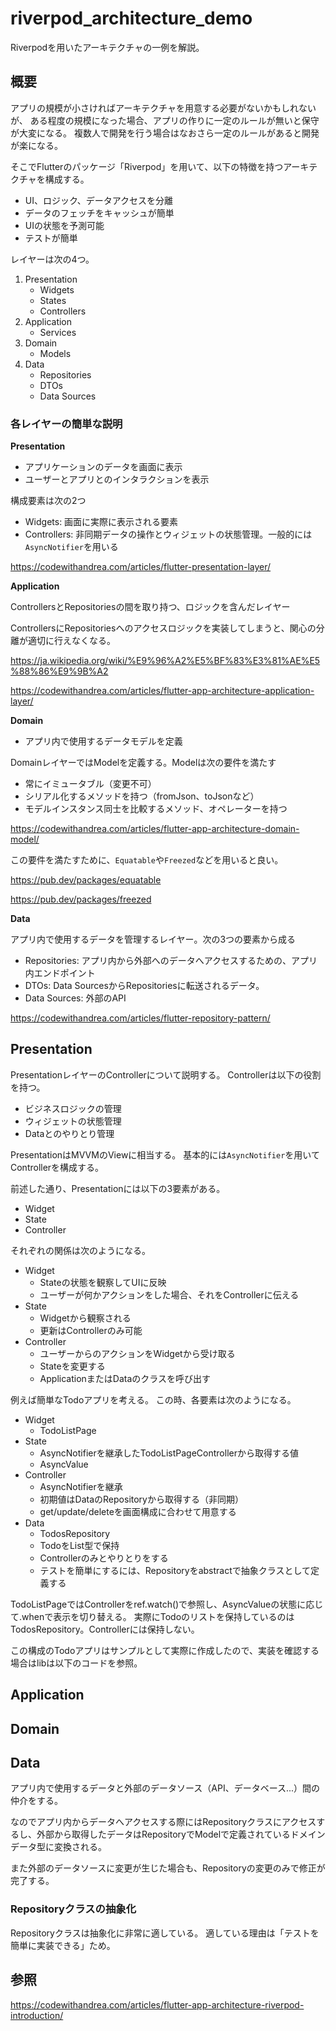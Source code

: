 # riverpod_architecture_demo

Riverpodを用いたアーキテクチャの一例を解説。

## 概要

アプリの規模が小さければアーキテクチャを用意する必要がないかもしれないが、
ある程度の規模になった場合、アプリの作りに一定のルールが無いと保守が大変になる。
複数人で開発を行う場合はなおさら一定のルールがあると開発が楽になる。

そこでFlutterのパッケージ「Riverpod」を用いて、以下の特徴を持つアーキテクチャを構成する。

- UI、ロジック、データアクセスを分離
- データのフェッチをキャッシュが簡単
- UIの状態を予測可能
- テストが簡単

レイヤーは次の4つ。

1. Presentation
   - Widgets
   - States
   - Controllers
2. Application
   - Services
3. Domain
   - Models 
4. Data
   - Repositories
   - DTOs
   - Data Sources

### 各レイヤーの簡単な説明

**Presentation**

- アプリケーションのデータを画面に表示
- ユーザーとアプリとのインタラクションを表示

構成要素は次の2つ

- Widgets: 画面に実際に表示される要素
- Controllers: 非同期データの操作とウィジェットの状態管理。一般的には`AsyncNotifier`を用いる

https://codewithandrea.com/articles/flutter-presentation-layer/

**Application**

ControllersとRepositoriesの間を取り持つ、ロジックを含んだレイヤー

ControllersにRepositoriesへのアクセスロジックを実装してしまうと、関心の分離が適切に行えなくなる。

https://ja.wikipedia.org/wiki/%E9%96%A2%E5%BF%83%E3%81%AE%E5%88%86%E9%9B%A2

https://codewithandrea.com/articles/flutter-app-architecture-application-layer/


**Domain**

- アプリ内で使用するデータモデルを定義

DomainレイヤーではModelを定義する。Modelは次の要件を満たす

- 常にイミュータブル（変更不可）
- シリアル化するメソッドを持つ（fromJson、toJsonなど）
- モデルインスタンス同士を比較するメソッド、オペレーターを持つ

https://codewithandrea.com/articles/flutter-app-architecture-domain-model/

この要件を満たすために、`Equatable`や`Freezed`などを用いると良い。

https://pub.dev/packages/equatable

https://pub.dev/packages/freezed

**Data**

アプリ内で使用するデータを管理するレイヤー。次の3つの要素から成る

- Repositories: アプリ内から外部へのデータへアクセスするための、アプリ内エンドポイント
- DTOs: Data SourcesからRepositoriesに転送されるデータ。
- Data Sources: 外部のAPI

https://codewithandrea.com/articles/flutter-repository-pattern/

## Presentation

PresentationレイヤーのControllerについて説明する。
Controllerは以下の役割を持つ。

- ビジネスロジックの管理
- ウィジェットの状態管理
- Dataとのやりとり管理

PresentationはMVVMのViewに相当する。
基本的には`AsyncNotifier`を用いてControllerを構成する。

前述した通り、Presentationには以下の3要素がある。

- Widget
- State
- Controller

それぞれの関係は次のようになる。

- Widget
  - Stateの状態を観察してUIに反映
  - ユーザーが何かアクションをした場合、それをControllerに伝える
- State
  - Widgetから観察される
  - 更新はControllerのみ可能
- Controller
  - ユーザーからのアクションをWidgetから受け取る
  - Stateを変更する
  - ApplicationまたはDataのクラスを呼び出す

例えば簡単なTodoアプリを考える。
この時、各要素は次のようになる。

- Widget
  - TodoListPage
- State
  - AsyncNotifierを継承したTodoListPageControllerから取得する値
  - AsyncValue
- Controller
  - AsyncNotifierを継承
  - 初期値はDataのRepositoryから取得する（非同期）
  - get/update/deleteを画面構成に合わせて用意する
- Data
  - TodosRepository
  - TodoをList型で保持
  - Controllerのみとやりとりをする
  - テストを簡単にするには、Repositoryをabstractで抽象クラスとして定義する

TodoListPageではControllerをref.watch()で参照し、AsyncValueの状態に応じて.whenで表示を切り替える。
実際にTodoのリストを保持しているのはTodosRepository。Controllerには保持しない。

この構成のTodoアプリはサンプルとして実際に作成したので、実装を確認する場合はlibは以下のコードを参照。

## Application
## Domain
## Data

アプリ内で使用するデータと外部のデータソース（API、データベース...）間の仲介をする。

なのでアプリ内からデータへアクセスする際にはRepositoryクラスにアクセスするし、外部から取得したデータはRepositoryでModelで定義されているドメインデータ型に変換される。

また外部のデータソースに変更が生じた場合も、Repositoryの変更のみで修正が完了する。

### Repositoryクラスの抽象化

Repositoryクラスは抽象化に非常に適している。
適している理由は「テストを簡単に実装できる」ため。



## 参照

https://codewithandrea.com/articles/flutter-app-architecture-riverpod-introduction/





